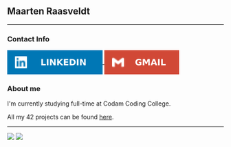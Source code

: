 <h2> Maarten Raasveldt </h2>

---
<h3> Contact Info </h3>
<a href = "https://www.linkedin.com/in/maarten-raasveldt-3801a5202/">
	<img align=center src="icons/linkedin.svg">
</a>
<a href = "mailto:mbraasveldt@gmail.com">
	<img align = center src = "icons/gmail.svg">
</a>

<br />
<h3> About me </h3>

<p>
I'm currently studying full-time at Codam Coding College.

All my 42 projects can be found <a href="https://github.com/42-mraasvel"> here</a>.
</p>

---
<p>
<img  src = "https://github-readme-stats.vercel.app/api?username=mraasvel&theme=tokyonight">
<img  src="https://github-readme-streak-stats.herokuapp.com/?user=mraasvel&theme=tokyonight" />
</p>

